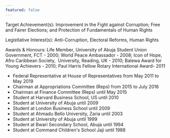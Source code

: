 ```yaml
---
featured: false
---
```

Target Achievement(s): Improvement in the Fight against Corruption; Free and Fairer Elections; and Protection of Fundamentals of Human Rights

Legistlative Interest(s): Anti-Corruption, Electoral Reforms, Human Rights

Awards & Honours: Life Member, University of Abuja Student Union Government, FCT - 2000;
World Peace Ambassador - 2008;
Icon of Hope, Afro Caribbean Society,  University, Reading, UK - 2010;
Balewa Award for Young Achievers - 2010;
Paul Harris Fellow Rotary International Award- 2011

* Federal Representative at House of Representatives from May 2011 to May 2019
* Chairman at Appropriations Committee (Reps) from 2015 to July 2016
* Chairman at Finance Committee (Reps) until May 2015
* Student at Harvard Business School, US until 2010
* Student at University of Abuja until 2009
* Student at London Business School until 2009
* Student at Ahmadu Bello University, Zaria until 2003
* Student at University of Abuja until 1999
* Student at Bwari Secondary School, Abuja until 1994
* Student at Command Children's School Jaji until 1988

